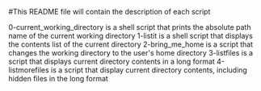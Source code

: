 #This README file will contain the description of each script

0-current_working_directory is a shell script that prints the absolute path name of the current working directory
1-listit is a shell script that displays the contents list of the current directory
2-bring_me_home is a script that changes the working directory to the user's home directory
3-listfiles is a script that displays current directory contents in a long format
4-listmorefiles is a script that display current directory contents, including hidden files in the long format

